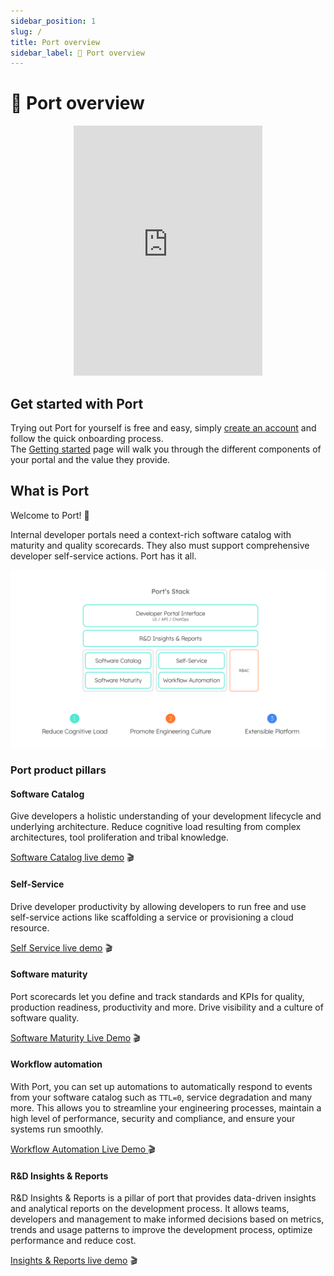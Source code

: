 ```yaml
---
sidebar_position: 1
slug: /
title: Port overview
sidebar_label: 👋 Port overview
---
```


# 👋 Port overview

<center>

<iframe width="60%" height="400" src="https://www.youtube.com/embed/z2kR9HSRIpQ" title="YouTube video player" frameborder="0" allow="accelerometer; autoplay; clipboard-write; encrypted-media; gyroscope; picture-in-picture; web-share" allowfullscreen allow="fullscreen;"></iframe>

</center>

## Get started with Port

Trying out Port for yourself is free and easy, simply [create an account](https://app.getport.io) and follow the quick onboarding process.  
The [Getting started](/quickstart) page will walk you through the different components of your portal and the value they provide.

## What is Port

Welcome to Port! :wave:

Internal developer portals need a context-rich software catalog with maturity and quality scorecards. They also must support comprehensive developer self-service actions. Port has it all.

![Developer Platform complete vision](../static/img/port-overview/port-stack.png)

### Port product pillars

#### Software Catalog

Give developers a holistic understanding of your development lifecycle and underlying architecture. Reduce cognitive load resulting from complex architectures, tool proliferation and tribal knowledge.

[Software Catalog live demo](https://demo.getport.io/service_catalog) 🎬

#### Self-Service

Drive developer productivity by allowing developers to run free and use self-service actions like scaffolding a service or provisioning a cloud resource.

[Self Service live demo](https://demo.getport.io/self-serve) 🎬

#### Software maturity

Port scorecards let you define and track standards and KPIs for quality, production readiness, productivity and more. Drive visibility and a culture of software quality.

[Software Maturity Live Demo](https://demo.getport.io/serviceEntity?identifier=authentication&activeTab=5) 🎬

#### Workflow automation

With Port, you can set up automations to automatically respond to events from your software catalog such as `TTL=0`, service degradation and many more. This allows you to streamline your engineering processes, maintain a high level of performance, security and compliance, and ensure your systems run smoothly.

[Workflow Automation Live Demo ](https://demo.getport.io/self-serve) 🎬

#### R&D Insights & Reports

R&D Insights & Reports is a pillar of port that provides data-driven insights and analytical reports on the development process. It allows teams, developers and management to make informed decisions based on metrics, trends and usage patterns to improve the development process, optimize performance and reduce cost.

[Insights & Reports live demo](https://demo.getport.io/dashboard_svp_engineering) 🎬
